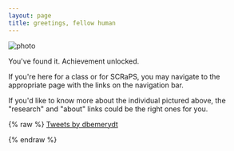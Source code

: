 ```yaml
---
layout: page
title: greetings, fellow human 
---
```


![photo](https://uvm.edu/~bfemery/rasputitsa.png)

You've found it. Achievement unlocked. 

If you're here for a class or for SCRaPS, you may navigate to the appropriate page with the links on the navigation bar. 

If you'd like to know more about the individual pictured above, the "research" and "about" links could be the right ones for you.

{% raw %}
<a class="twitter-timeline" data-width="300" data-height="600" href="https://twitter.com/dbemerydt?ref_src=twsrc%5Etfw">Tweets by dbemerydt</a> <script async src="https://platform.twitter.com/widgets.js" charset="utf-8"></script>
<script type="text/javascript", src="https://uvm.edu/~bfemery/instafeed.min.js">
  var feed = new Instafeed({
    get: 'user',
    userId: 'send_it_for_science',
    }
  });
  feed.run();
</script>
{% endraw %}
